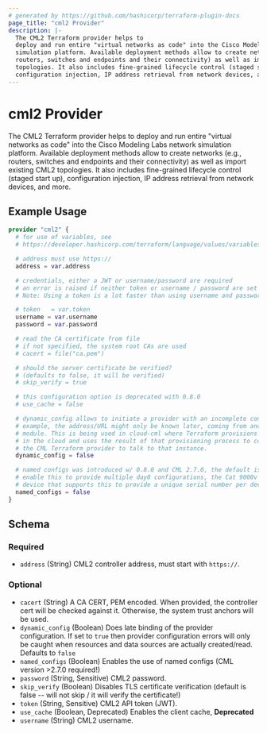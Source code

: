 ```yaml
---
# generated by https://github.com/hashicorp/terraform-plugin-docs
page_title: "cml2 Provider"
description: |-
  The CML2 Terraform provider helps to
  deploy and run entire "virtual networks as code" into the Cisco Modeling Labs network
  simulation platform. Available deployment methods allow to create networks (e.g.,
  routers, switches and endpoints and their connectivity) as well as import existing CML2
  topologies. It also includes fine-grained lifecycle control (staged start up),
  configuration injection, IP address retrieval from network devices, and more.
---
```


# cml2 Provider

The CML2 Terraform provider helps to
deploy and run entire "virtual networks as code" into the Cisco Modeling Labs network
simulation platform. Available deployment methods allow to create networks (e.g.,
routers, switches and endpoints and their connectivity) as well as import existing CML2
topologies. It also includes fine-grained lifecycle control (staged start up),
configuration injection, IP address retrieval from network devices, and more.

## Example Usage

```terraform
provider "cml2" {
  # for use of variables, see
  # https://developer.hashicorp.com/terraform/language/values/variables

  # address must use https://
  address = var.address

  # credentials, either a JWT or username/password are required
  # an error is raised if neither token or username / password are set
  # Note: Using a token is a lot faster than using username and password

  # token   = var.token
  username = var.username
  password = var.password

  # read the CA certificate from file
  # if not specified, the system root CAs are used
  # cacert = file("ca.pem")

  # should the server certificate be verified?
  # (defaults to false, it will be verified)
  # skip_verify = true

  # this configuration option is deprecated with 0.8.0
  # use_cache = false

  # dynamic_config allows to initiate a provider with an incomplete config. For
  # example, the address/URL might only be known later, coming from another
  # module. This is being used in cloud-cml where Terraform provisions a CML VM
  # in the cloud and uses the result of that provisioning process to configure
  # the CML Terraform provider to talk to that instance.
  dynamic_config = false

  # named configs was introduced w/ 0.8.0 and CML 2.7.0, the default is false
  # enable this to provide multiple day0 configurations, the Cat 9000v is a
  # device that supports this to provide a unique serial number per device.
  named_configs = false
}
```

<!-- schema generated by tfplugindocs -->
## Schema

### Required

- `address` (String) CML2 controller address, must start with `https://`.

### Optional

- `cacert` (String) A CA CERT, PEM encoded. When provided, the controller cert will be checked against it.  Otherwise, the system trust anchors will be used.
- `dynamic_config` (Boolean) Does late binding of the provider configuration. If set to `true` then provider configuration errors will only be caught when resources and data sources are actually created/read. Defaults to `false`
- `named_configs` (Boolean) Enables the use of named configs (CML version >2.7.0 required!)
- `password` (String, Sensitive) CML2 password.
- `skip_verify` (Boolean) Disables TLS certificate verification (default is false -- will not skip / it will verify the certificate!)
- `token` (String, Sensitive) CML2 API token (JWT).
- `use_cache` (Boolean, Deprecated) Enables the client cache, **Deprecated**
- `username` (String) CML2 username.
